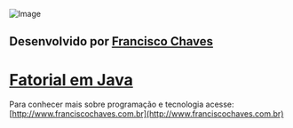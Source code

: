 ![Image](https://franciscojava.files.wordpress.com/2016/11/n-fatorial1.png?w=620)

## Desenvolvido por [Francisco Chaves](http://www.franciscochaves.com.br)

# [Fatorial em Java](https://franciscojava.wordpress.com/2017/01/04/fatorial-em-java/)

Para conhecer mais sobre programação e tecnologia acesse: [http://www.franciscochaves.com.br](http://www.franciscochaves.com.br)
